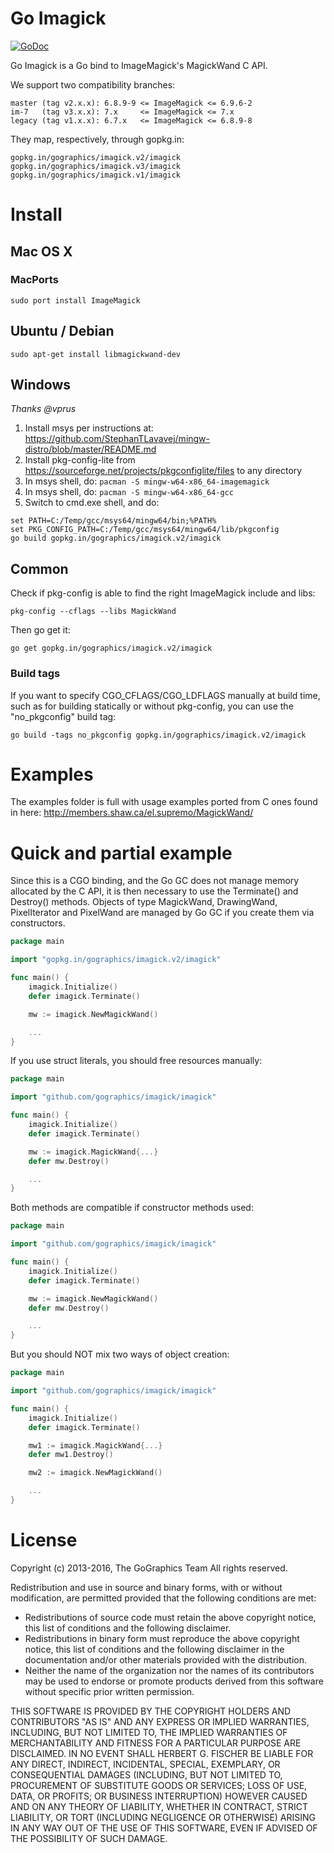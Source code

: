 # Go Imagick

[![GoDoc](https://godoc.org/gopkg.in/gographics/imagick.v2/imagick?status.svg)](https://gopkg.in/gographics/imagick.v2/imagick)

Go Imagick is a Go bind to ImageMagick's MagickWand C API.

We support two compatibility branches:

```
master (tag v2.x.x): 6.8.9-9 <= ImageMagick <= 6.9.6-2
im-7   (tag v3.x.x): 7.x     <= ImageMagick <= 7.x
legacy (tag v1.x.x): 6.7.x   <= ImageMagick <= 6.8.9-8
```

They map, respectively, through gopkg.in:

```
gopkg.in/gographics/imagick.v2/imagick
gopkg.in/gographics/imagick.v3/imagick
gopkg.in/gographics/imagick.v1/imagick
```

# Install

## Mac OS X

### MacPorts

```
sudo port install ImageMagick
```

## Ubuntu / Debian

```
sudo apt-get install libmagickwand-dev
```

## Windows

*Thanks @vprus*

1. Install msys per instructions at: https://github.com/StephanTLavavej/mingw-distro/blob/master/README.md
1. Install pkg-config-lite from https://sourceforge.net/projects/pkgconfiglite/files to any directory
1. In msys shell, do: ```pacman -S mingw-w64-x86_64-imagemagick```
1. In msys shell, do: ```pacman -S mingw-w64-x86_64-gcc```
1. Switch to cmd.exe shell, and do:

```
set PATH=C:/Temp/gcc/msys64/mingw64/bin;%PATH%
set PKG_CONFIG_PATH=C:/Temp/gcc/msys64/mingw64/lib/pkgconfig
go build gopkg.in/gographics/imagick.v2/imagick
```

## Common

Check if pkg-config is able to find the right ImageMagick include and libs:

```
pkg-config --cflags --libs MagickWand
```

Then go get it:

```
go get gopkg.in/gographics/imagick.v2/imagick
```

### Build tags

If you want to specify CGO_CFLAGS/CGO_LDFLAGS manually at build time, such as for building statically or without pkg-config, you can use the "no_pkgconfig" build tag:

```
go build -tags no_pkgconfig gopkg.in/gographics/imagick.v2/imagick
```

# Examples

The examples folder is full with usage examples ported from C ones found in here: http://members.shaw.ca/el.supremo/MagickWand/

# Quick and partial example

Since this is a CGO binding, and the Go GC does not manage memory allocated by the C API, it is then necessary to use the Terminate() and Destroy() methods.
Objects of type MagickWand, DrawingWand, PixelIterator and PixelWand are managed by Go GC if you create them via constructors.

```go
package main

import "gopkg.in/gographics/imagick.v2/imagick"

func main() {
    imagick.Initialize()
    defer imagick.Terminate()

    mw := imagick.NewMagickWand()

    ...
}
```

If you use struct literals, you should free resources manually:

```go
package main

import "github.com/gographics/imagick/imagick"

func main() {
    imagick.Initialize()
    defer imagick.Terminate()

    mw := imagick.MagickWand{...}
    defer mw.Destroy()

    ...
}
```

Both methods are compatible if constructor methods used:

```go
package main

import "github.com/gographics/imagick/imagick"

func main() {
    imagick.Initialize()
    defer imagick.Terminate()

    mw := imagick.NewMagickWand()
    defer mw.Destroy()

    ...
}
```

But you should NOT mix two ways of object creation:
```go
package main

import "github.com/gographics/imagick/imagick"

func main() {
    imagick.Initialize()
    defer imagick.Terminate()

    mw1 := imagick.MagickWand{...}
    defer mw1.Destroy()

    mw2 := imagick.NewMagickWand()

    ...
}
```

# License

Copyright (c) 2013-2016, The GoGraphics Team
All rights reserved.

Redistribution and use in source and binary forms, with or without
modification, are permitted provided that the following conditions are met:

 * Redistributions of source code must retain the above copyright
   notice, this list of conditions and the following disclaimer.
 * Redistributions in binary form must reproduce the above copyright
   notice, this list of conditions and the following disclaimer in the
   documentation and/or other materials provided with the distribution.
 * Neither the name of the organization nor the
   names of its contributors may be used to endorse or promote products
   derived from this software without specific prior written permission.

THIS SOFTWARE IS PROVIDED BY THE COPYRIGHT HOLDERS AND CONTRIBUTORS "AS IS" AND
ANY EXPRESS OR IMPLIED WARRANTIES, INCLUDING, BUT NOT LIMITED TO, THE IMPLIED
WARRANTIES OF MERCHANTABILITY AND FITNESS FOR A PARTICULAR PURPOSE ARE
DISCLAIMED. IN NO EVENT SHALL HERBERT G. FISCHER BE LIABLE FOR ANY
DIRECT, INDIRECT, INCIDENTAL, SPECIAL, EXEMPLARY, OR CONSEQUENTIAL DAMAGES
(INCLUDING, BUT NOT LIMITED TO, PROCUREMENT OF SUBSTITUTE GOODS OR SERVICES;
LOSS OF USE, DATA, OR PROFITS; OR BUSINESS INTERRUPTION) HOWEVER CAUSED AND
ON ANY THEORY OF LIABILITY, WHETHER IN CONTRACT, STRICT LIABILITY, OR TORT
(INCLUDING NEGLIGENCE OR OTHERWISE) ARISING IN ANY WAY OUT OF THE USE OF THIS
SOFTWARE, EVEN IF ADVISED OF THE POSSIBILITY OF SUCH DAMAGE.
